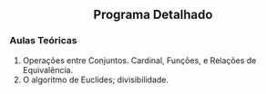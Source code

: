 
<h2 align="center"> Programa Detalhado </h2>  


### Aulas Teóricas
1. Operações entre Conjuntos. Cardinal, Funções, e Relações de Equivalência.  
2. O algoritmo de Euclides; divisibilidade.
